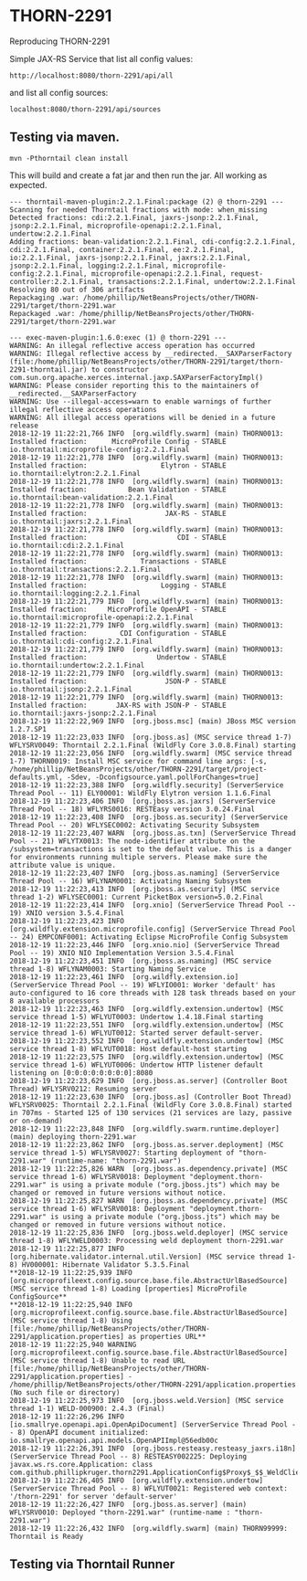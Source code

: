 # THORN-2291
Reproducing THORN-2291

Simple JAX-RS Service that list all config values:

    http://localhost:8080/thorn-2291/api/all

and list all config sources:

    localhost:8080/thorn-2291/api/sources

## Testing via maven.

    mvn -Pthorntail clean install

This will build and create a fat jar and then run the jar. All working as expected. 

    --- thorntail-maven-plugin:2.2.1.Final:package (2) @ thorn-2291 ---
    Scanning for needed Thorntail fractions with mode: when_missing
    Detected fractions: cdi:2.2.1.Final, jaxrs-jsonp:2.2.1.Final, jsonp:2.2.1.Final, microprofile-openapi:2.2.1.Final, undertow:2.2.1.Final
    Adding fractions: bean-validation:2.2.1.Final, cdi-config:2.2.1.Final, cdi:2.2.1.Final, container:2.2.1.Final, ee:2.2.1.Final, io:2.2.1.Final, jaxrs-jsonp:2.2.1.Final, jaxrs:2.2.1.Final, jsonp:2.2.1.Final, logging:2.2.1.Final, microprofile-config:2.2.1.Final, microprofile-openapi:2.2.1.Final, request-controller:2.2.1.Final, transactions:2.2.1.Final, undertow:2.2.1.Final
    Resolving 80 out of 306 artifacts
    Repackaging .war: /home/phillip/NetBeansProjects/other/THORN-2291/target/thorn-2291.war
    Repackaged .war: /home/phillip/NetBeansProjects/other/THORN-2291/target/thorn-2291.war

    --- exec-maven-plugin:1.6.0:exec (1) @ thorn-2291 ---
    WARNING: An illegal reflective access operation has occurred
    WARNING: Illegal reflective access by __redirected.__SAXParserFactory (file:/home/phillip/NetBeansProjects/other/THORN-2291/target/thorn-2291-thorntail.jar) to constructor com.sun.org.apache.xerces.internal.jaxp.SAXParserFactoryImpl()
    WARNING: Please consider reporting this to the maintainers of __redirected.__SAXParserFactory
    WARNING: Use --illegal-access=warn to enable warnings of further illegal reflective access operations
    WARNING: All illegal access operations will be denied in a future release
    2018-12-19 11:22:21,766 INFO  [org.wildfly.swarm] (main) THORN0013: Installed fraction:      MicroProfile Config - STABLE          io.thorntail:microprofile-config:2.2.1.Final
    2018-12-19 11:22:21,778 INFO  [org.wildfly.swarm] (main) THORN0013: Installed fraction:                  Elytron - STABLE          io.thorntail:elytron:2.2.1.Final
    2018-12-19 11:22:21,778 INFO  [org.wildfly.swarm] (main) THORN0013: Installed fraction:          Bean Validation - STABLE          io.thorntail:bean-validation:2.2.1.Final
    2018-12-19 11:22:21,778 INFO  [org.wildfly.swarm] (main) THORN0013: Installed fraction:                   JAX-RS - STABLE          io.thorntail:jaxrs:2.2.1.Final
    2018-12-19 11:22:21,778 INFO  [org.wildfly.swarm] (main) THORN0013: Installed fraction:                      CDI - STABLE          io.thorntail:cdi:2.2.1.Final
    2018-12-19 11:22:21,778 INFO  [org.wildfly.swarm] (main) THORN0013: Installed fraction:             Transactions - STABLE          io.thorntail:transactions:2.2.1.Final
    2018-12-19 11:22:21,778 INFO  [org.wildfly.swarm] (main) THORN0013: Installed fraction:                  Logging - STABLE          io.thorntail:logging:2.2.1.Final
    2018-12-19 11:22:21,779 INFO  [org.wildfly.swarm] (main) THORN0013: Installed fraction:     MicroProfile OpenAPI - STABLE          io.thorntail:microprofile-openapi:2.2.1.Final
    2018-12-19 11:22:21,779 INFO  [org.wildfly.swarm] (main) THORN0013: Installed fraction:        CDI Configuration - STABLE          io.thorntail:cdi-config:2.2.1.Final
    2018-12-19 11:22:21,779 INFO  [org.wildfly.swarm] (main) THORN0013: Installed fraction:                 Undertow - STABLE          io.thorntail:undertow:2.2.1.Final
    2018-12-19 11:22:21,779 INFO  [org.wildfly.swarm] (main) THORN0013: Installed fraction:                   JSON-P - STABLE          io.thorntail:jsonp:2.2.1.Final
    2018-12-19 11:22:21,779 INFO  [org.wildfly.swarm] (main) THORN0013: Installed fraction:       JAX-RS with JSON-P - STABLE          io.thorntail:jaxrs-jsonp:2.2.1.Final
    2018-12-19 11:22:22,969 INFO  [org.jboss.msc] (main) JBoss MSC version 1.2.7.SP1
    2018-12-19 11:22:23,033 INFO  [org.jboss.as] (MSC service thread 1-7) WFLYSRV0049: Thorntail 2.2.1.Final (WildFly Core 3.0.8.Final) starting
    2018-12-19 11:22:23,056 INFO  [org.wildfly.swarm] (MSC service thread 1-7) THORN0019: Install MSC service for command line args: [-s, /home/phillip/NetBeansProjects/other/THORN-2291/target/project-defaults.yml, -Sdev, -Dconfigsource.yaml.pollForChanges=true]
    2018-12-19 11:22:23,388 INFO  [org.wildfly.security] (ServerService Thread Pool -- 11) ELY00001: WildFly Elytron version 1.1.6.Final
    2018-12-19 11:22:23,406 INFO  [org.jboss.as.jaxrs] (ServerService Thread Pool -- 18) WFLYRS0016: RESTEasy version 3.0.24.Final
    2018-12-19 11:22:23,408 INFO  [org.jboss.as.security] (ServerService Thread Pool -- 20) WFLYSEC0002: Activating Security Subsystem
    2018-12-19 11:22:23,407 WARN  [org.jboss.as.txn] (ServerService Thread Pool -- 21) WFLYTX0013: The node-identifier attribute on the /subsystem=transactions is set to the default value. This is a danger for environments running multiple servers. Please make sure the attribute value is unique.
    2018-12-19 11:22:23,407 INFO  [org.jboss.as.naming] (ServerService Thread Pool -- 16) WFLYNAM0001: Activating Naming Subsystem
    2018-12-19 11:22:23,413 INFO  [org.jboss.as.security] (MSC service thread 1-2) WFLYSEC0001: Current PicketBox version=5.0.2.Final
    2018-12-19 11:22:23,414 INFO  [org.xnio] (ServerService Thread Pool -- 19) XNIO version 3.5.4.Final
    2018-12-19 11:22:23,423 INFO  [org.wildfly.extension.microprofile.config] (ServerService Thread Pool -- 24) EMPCONF0001: Activating Eclipse MicroProfile Config Subsystem
    2018-12-19 11:22:23,446 INFO  [org.xnio.nio] (ServerService Thread Pool -- 19) XNIO NIO Implementation Version 3.5.4.Final
    2018-12-19 11:22:23,451 INFO  [org.jboss.as.naming] (MSC service thread 1-8) WFLYNAM0003: Starting Naming Service
    2018-12-19 11:22:23,461 INFO  [org.wildfly.extension.io] (ServerService Thread Pool -- 19) WFLYIO001: Worker 'default' has auto-configured to 16 core threads with 128 task threads based on your 8 available processors
    2018-12-19 11:22:23,463 INFO  [org.wildfly.extension.undertow] (MSC service thread 1-5) WFLYUT0003: Undertow 1.4.18.Final starting
    2018-12-19 11:22:23,551 INFO  [org.wildfly.extension.undertow] (MSC service thread 1-6) WFLYUT0012: Started server default-server.
    2018-12-19 11:22:23,552 INFO  [org.wildfly.extension.undertow] (MSC service thread 1-8) WFLYUT0018: Host default-host starting
    2018-12-19 11:22:23,575 INFO  [org.wildfly.extension.undertow] (MSC service thread 1-6) WFLYUT0006: Undertow HTTP listener default listening on [0:0:0:0:0:0:0:0]:8080
    2018-12-19 11:22:23,629 INFO  [org.jboss.as.server] (Controller Boot Thread) WFLYSRV0212: Resuming server
    2018-12-19 11:22:23,630 INFO  [org.jboss.as] (Controller Boot Thread) WFLYSRV0025: Thorntail 2.2.1.Final (WildFly Core 3.0.8.Final) started in 707ms - Started 125 of 130 services (21 services are lazy, passive or on-demand)
    2018-12-19 11:22:23,848 INFO  [org.wildfly.swarm.runtime.deployer] (main) deploying thorn-2291.war
    2018-12-19 11:22:23,862 INFO  [org.jboss.as.server.deployment] (MSC service thread 1-5) WFLYSRV0027: Starting deployment of "thorn-2291.war" (runtime-name: "thorn-2291.war")
    2018-12-19 11:22:25,826 WARN  [org.jboss.as.dependency.private] (MSC service thread 1-6) WFLYSRV0018: Deployment "deployment.thorn-2291.war" is using a private module ("org.jboss.jts") which may be changed or removed in future versions without notice.
    2018-12-19 11:22:25,827 WARN  [org.jboss.as.dependency.private] (MSC service thread 1-6) WFLYSRV0018: Deployment "deployment.thorn-2291.war" is using a private module ("org.jboss.jts") which may be changed or removed in future versions without notice.
    2018-12-19 11:22:25,836 INFO  [org.jboss.weld.deployer] (MSC service thread 1-8) WFLYWELD0003: Processing weld deployment thorn-2291.war
    2018-12-19 11:22:25,877 INFO  [org.hibernate.validator.internal.util.Version] (MSC service thread 1-8) HV000001: Hibernate Validator 5.3.5.Final
    **2018-12-19 11:22:25,939 INFO  [org.microprofileext.config.source.base.file.AbstractUrlBasedSource] (MSC service thread 1-8) Loading [properties] MicroProfile ConfigSource**
    **2018-12-19 11:22:25,940 INFO  [org.microprofileext.config.source.base.file.AbstractUrlBasedSource] (MSC service thread 1-8) Using [file:/home/phillip/NetBeansProjects/other/THORN-2291/application.properties] as properties URL**
    2018-12-19 11:22:25,940 WARNING [org.microprofileext.config.source.base.file.AbstractUrlBasedSource] (MSC service thread 1-8) Unable to read URL [file:/home/phillip/NetBeansProjects/other/THORN-2291/application.properties] - /home/phillip/NetBeansProjects/other/THORN-2291/application.properties (No such file or directory)
    2018-12-19 11:22:25,973 INFO  [org.jboss.weld.Version] (MSC service thread 1-1) WELD-000900: 2.4.3 (Final)
    2018-12-19 11:22:26,296 INFO  [io.smallrye.openapi.api.OpenApiDocument] (ServerService Thread Pool -- 8) OpenAPI document initialized: io.smallrye.openapi.api.models.OpenAPIImpl@56edb00c
    2018-12-19 11:22:26,391 INFO  [org.jboss.resteasy.resteasy_jaxrs.i18n] (ServerService Thread Pool -- 8) RESTEASY002225: Deploying javax.ws.rs.core.Application: class com.github.phillipkruger.thorn2291.ApplicationConfig$Proxy$_$$_WeldClientProxy
    2018-12-19 11:22:26,405 INFO  [org.wildfly.extension.undertow] (ServerService Thread Pool -- 8) WFLYUT0021: Registered web context: '/thorn-2291' for server 'default-server'
    2018-12-19 11:22:26,427 INFO  [org.jboss.as.server] (main) WFLYSRV0010: Deployed "thorn-2291.war" (runtime-name : "thorn-2291.war")
    2018-12-19 11:22:26,432 INFO  [org.wildfly.swarm] (main) THORN99999: Thorntail is Ready

## Testing via Thorntail Runner

